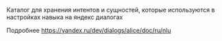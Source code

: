 Каталог для хранения интентов и сущностей, которые используются в настройках навыка на яндекс диалогах

Подробнее https://yandex.ru/dev/dialogs/alice/doc/ru/nlu


